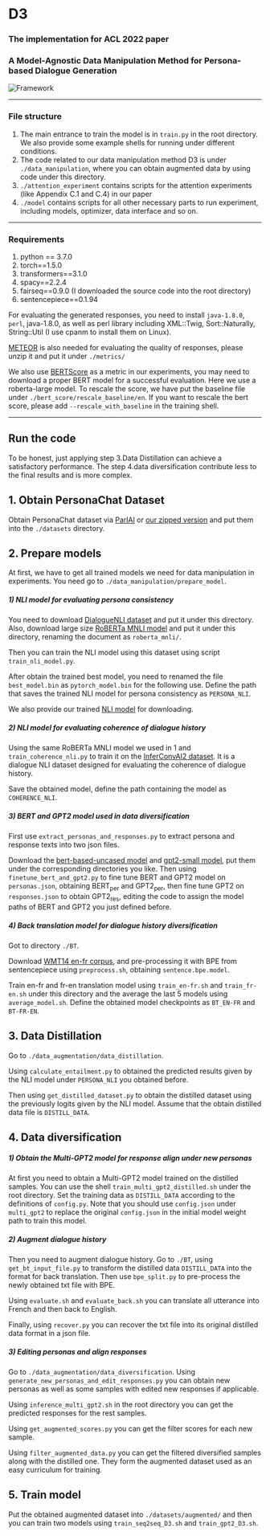 # D3
### The implementation for ACL 2022 paper 

### A Model-Agnostic Data Manipulation Method for Persona-based Dialogue Generation

![Framework](https://github.com/caoyu-noob/D3/blob/main/framework.PNG)

---

### File structure
1. The main entrance to train the model is in  `train.py` in the root directory. We also provide some example shells
for running under different conditions.
2. The code related to our data manipulation method D3 is under `./data_manipulation`, where you can obtain augmented
data by using code under this directory.
3. `./attention_experiment` contains scripts for the attention experiments (like Appendix C.1 and C.4) in our paper
4. `./model` contains scripts for all other necessary parts to run experiment, including models, optimizer, data interface
and so on.

---

### Requirements
1. python == 3.7.0
2. torch==1.5.0
3. transformers==3.1.0
4. spacy==2.2.4
5. fairseq==0.9.0 (I downloaded the source code into the root directory)
6. sentencepiece==0.1.94

For evaluating the generated responses, you need to install `java-1.8.0`, `perl`, java-1.8.0, as well as
 perl library including XML::Twig, Sort::Naturally, String::Util (I use cpanm to install them on Linux). 
 
[METEOR](https://www.cs.cmu.edu/~alavie/METEOR/download/meteor-1.5.tar.gz) is also needed for evaluating the quality
 of responses, please unzip it and put it under `./metrics/`
 
We also use [BERTScore](https://github.com/Tiiiger/bert_score) as a metric in our experiments, you may need to download
a proper BERT model for a successful evaluation. Here we use a roberta-large model. To rescale the score, we have put 
the baseline file under `./bert_score/rescale_baseline/en`. If you want to rescale the bert score, please add 
`--rescale_with_baseline` in the training shell.

---
## Run the code

To be honest, just applying step 3.Data Distillation can achieve a satisfactory performance. The step 4.data diversification
contribute less to the final results and is more complex.

## 1. Obtain PersonaChat Dataset

Obtain PersonaChat dataset via [ParlAI](https://github.com/facebookresearch/ParlAI/tree/main/parlai/tasks/personachat)
 or [our zipped version](https://drive.google.com/file/d/1zQVO5MuEy3wBUfZpM39uYmloD3-Rld4T/view) and put them into the `./datasets` directory.

## 2. Prepare models
At first, we have to get all trained models we need for data manipulation in experiments.
You need go to `./data_manipulation/prepare_model`.

##### 1) NLI model for evaluating persona consistency
You need to download [DialogueNLI dataset](https://wellecks.github.io/dialogue_nli/)
and put it under this directory. Also, download large size [RoBERTa MNLI model](https://huggingface.co/roberta-large-mnli)
and put it under this directory, renaming the document as `roberta_mnli/`.

Then you can train the NLI model using this dataset using script `train_nli_model.py`.

After obtain the trained best model, you need to renamed the file `best_model.bin` as `pytorch_model.bin` for the following 
use. Define the path that saves the trained NLI model for persona consistency as `PERSONA_NLI`.

We also provide our trained [NLI model](https://drive.google.com/file/d/1QnT8V2Yj4Zl2yW2rnQIi2p56I_wbN3Ee/view?usp=sharing) 
for downloading.

##### 2) NLI model for evaluating coherence of dialogue history

Using the same RoBERTa MNLI model we used in 1 and `train_coherence_nli.py` to train it on the [InferConvAI2 dataset](https://github.com/nouhadziri/DialogEntailment).
It is a dialogue NLI dataset designed for evaluating the coherence of dialogue history. 

Save the obtained model, define the path containing the model as `COHERENCE_NLI`.

##### 3) BERT and GPT2 model used in data diversification

First use `extract_personas_and_responses.py` to extract persona and response texts into two json files.

Download the [bert-based-uncased model](https://huggingface.co/bert-base-uncased) and [gpt2-small model](https://huggingface.co/gpt2),
put them under the corresponding directories you like.
Then using `finetune_bert_and_gpt2.py` to fine tune BERT and GPT2 model on `personas.json`, obtaining BERT<sub>per</sub> and 
GPT2<sub>per</sub>, then fine tune GPT2 on `responses.json` to obtain GPT2<sub>res</sub>, editing the code to assign the model paths
of BERT and GPT2 you just defined before.

##### 4) Back translation model for dialogue history diversification

Got to directory `./BT`.

Download [WMT14 en-fr corpus](http://statmt.org/wmt14/translation-task.html#Download), and pre-processing it with 
BPE from sentencepiece using `preprocess.sh`, obtaining `sentence.bpe.model`.

Train en-fr and fr-en translation model using `train_en-fr.sh` and `train_fr-en.sh` under this directory and the average the last 5 models using 
`average_model.sh`. Define the obtained model checkpoints as `BT_EN-FR` and `BT-FR-EN`.

## 3. Data Distillation

Go to `./data_augmentation/data_distillation`.

Using `calculate_entailment.py` to obtained the predicted results given by the NLI model under `PERSONA_NLI` 
you obtained before. 

Then using `get_distilled_dataset.py` to obtain the distilled dataset using the previously logits given by the NLI model.
Assume that the obtain distilled data file is `DISTILL_DATA`.

## 4. Data diversification

##### 1) Obtain the Multi-GPT2 model for response align under new personas
At first you need to obtain a Multi-GPT2 model trained on the distilled samples. You can use the shell 
`train_multi_gpt2_distilled.sh` under the root directory. Set the training data as `DISTILL_DATA`
 according to the definitions of `config.py`. Note that you should use `config.json` under `multi_gpt2` to replace the 
 original `config.json` in the initial model weight path to train this model.

##### 2) Augment dialogue history
Then you need to augment dialogue history. Go to `./BT`, using `get_bt_input_file.py` to transform the distilled data 
`DISTILL_DATA` into the format for back translation. Then use `bpe_split.py` to pre-process the newly obtained txt file with BPE. 

Using `evaluate.sh` and `evaluate_back.sh` you can translate all utterance into French and then back to English.

Finally, using `recover.py` you can recover the txt file into its original distilled data format in a json file.

##### 3) Editing personas and align responses
Go to `./data_augmentation/data_diversification`. Using `generate_new_personas_and_edit_responses.py` you can obtain 
new personas as well as some samples with edited new responses if applicable.

Using `inference_multi_gpt2.sh` in the root directory you can get the predicted responses for the rest samples.

Using `get_augmented_scores.py` you can get the filter scores for each new sample.

Using `filter_augmented_data.py` you can get the filtered diversified samples along with the distilled one. They form
the augmented dataset used as an easy curriculum for training.

## 5. Train model

Put the obtained augmented dataset into `./datasets/augmented/` and then you can train two models using 
`train_seq2seq_D3.sh` and `train_gpt2_D3.sh`.